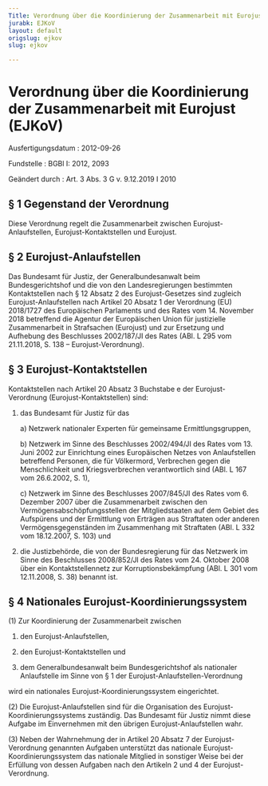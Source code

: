 ```yaml
---
Title: Verordnung über die Koordinierung der Zusammenarbeit mit Eurojust
jurabk: EJKoV
layout: default
origslug: ejkov
slug: ejkov

---
```


# Verordnung über die Koordinierung der Zusammenarbeit mit Eurojust (EJKoV)

Ausfertigungsdatum
:   2012-09-26

Fundstelle
:   BGBl I: 2012, 2093

Geändert durch
:   Art. 3 Abs. 3 G v. 9.12.2019 I 2010


## § 1 Gegenstand der Verordnung

Diese Verordnung regelt die Zusammenarbeit zwischen Eurojust-Anlaufstellen, Eurojust-Kontaktstellen und Eurojust.


## § 2 Eurojust-Anlaufstellen

Das Bundesamt für Justiz, der Generalbundesanwalt beim Bundesgerichtshof und die von den Landesregierungen bestimmten Kontaktstellen nach § 12 Absatz 2 des Eurojust-Gesetzes sind zugleich Eurojust-Anlaufstellen nach Artikel 20 Absatz 1 der Verordnung (EU) 2018/1727 des Europäischen Parlaments und des Rates vom 14. November 2018 betreffend die Agentur der Europäischen Union für justizielle Zusammenarbeit in Strafsachen (Eurojust) und zur Ersetzung und Aufhebung des Beschlusses 2002/187/JI des Rates (ABl. L 295 vom 21.11.2018, S. 138 – Eurojust-Verordnung).


## § 3 Eurojust-Kontaktstellen

Kontaktstellen nach Artikel 20 Absatz 3 Buchstabe e der Eurojust-Verordnung (Eurojust-Kontaktstellen) sind:

1.  das Bundesamt für Justiz für das

    a)  Netzwerk nationaler Experten für gemeinsame Ermittlungsgruppen,


    b)  Netzwerk im Sinne des Beschlusses 2002/494/JI des Rates vom 13. Juni 2002 zur Einrichtung eines Europäischen Netzes von Anlaufstellen betreffend Personen, die für Völkermord, Verbrechen gegen die Menschlichkeit und Kriegsverbrechen verantwortlich sind (ABl. L 167 vom 26.6.2002, S. 1),


    c)  Netzwerk im Sinne des Beschlusses 2007/845/JI des Rates vom 6. Dezember 2007 über die Zusammenarbeit zwischen den Vermögensabschöpfungsstellen der Mitgliedstaaten auf dem Gebiet des Aufspürens und der Ermittlung von Erträgen aus Straftaten oder anderen Vermögensgegenständen im Zusammenhang mit Straftaten (ABl. L 332 vom 18.12.2007, S. 103) und





2.  die Justizbehörde, die von der Bundesregierung für das Netzwerk im Sinne des Beschlusses 2008/852/JI des Rates vom 24. Oktober 2008 über ein Kontaktstellennetz zur Korruptionsbekämpfung (ABl. L 301 vom 12.11.2008, S. 38) benannt ist.





## § 4 Nationales Eurojust-Koordinierungssystem

(1) Zur Koordinierung der Zusammenarbeit zwischen

1.  den Eurojust-Anlaufstellen,


2.  den Eurojust-Kontaktstellen und


3.  dem Generalbundesanwalt beim Bundesgerichtshof als nationaler Anlaufstelle im Sinne von § 1 der Eurojust-Anlaufstellen-Verordnung



wird ein nationales Eurojust-Koordinierungssystem eingerichtet.

(2) Die Eurojust-Anlaufstellen sind für die Organisation des Eurojust-Koordinierungssystems zuständig. Das Bundesamt für Justiz nimmt diese Aufgabe im Einvernehmen mit den übrigen Eurojust-Anlaufstellen wahr.

(3) Neben der Wahrnehmung der in Artikel 20 Absatz 7 der Eurojust-Verordnung genannten Aufgaben unterstützt das nationale Eurojust-Koordinierungssystem das nationale Mitglied in sonstiger Weise bei der Erfüllung von dessen Aufgaben nach den Artikeln 2 und 4 der Eurojust-Verordnung.

